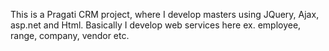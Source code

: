 This is a Pragati CRM project, where I develop masters using JQuery, Ajax, asp.net and Html. Basically I develop web services here ex. employee, range, company, vendor etc.
